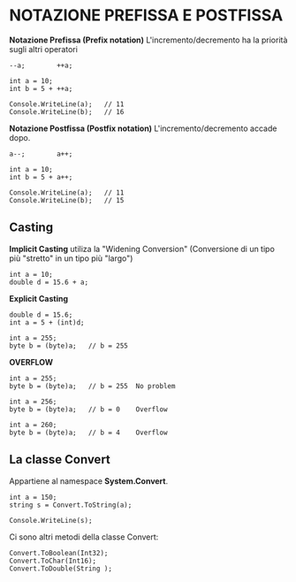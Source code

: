 # NOTAZIONE PREFISSA E POSTFISSA

**Notazione Prefissa (Prefix notation)**
L'incremento/decremento ha la priorità sugli altri operatori
```
--a;		++a;

int a = 10;
int b = 5 + ++a;

Console.WriteLine(a);	// 11
Console.WriteLine(b);	// 16
```

**Notazione Postfissa (Postfix notation)**
L'incremento/decremento accade dopo.
```
a--;		a++;

int a = 10;
int b = 5 + a++;

Console.WriteLine(a);	// 11
Console.WriteLine(b);	// 15
```

## Casting

**Implicit Casting** utiliza la "Widening Conversion" (Conversione di un tipo più "stretto" in un tipo più "largo")
```
int a = 10;
double d = 15.6 + a;
```

**Explicit Casting**
```
double d = 15.6;
int a = 5 + (int)d;

int a = 255;
byte b = (byte)a;	// b = 255
```

**OVERFLOW**
```
int a = 255;
byte b = (byte)a;	// b = 255	No problem

int a = 256;
byte b = (byte)a;	// b = 0	Overflow

int a = 260;
byte b = (byte)a;	// b = 4	Overflow
```
## La classe Convert

Appartiene al namespace **System.Convert**.

```
int a = 150;
string s = Convert.ToString(a);

Console.WriteLine(s);
```

Ci sono altri metodi della classe Convert:
```
Convert.ToBoolean(Int32);
Convert.ToChar(Int16);
Convert.ToDouble(String );
```